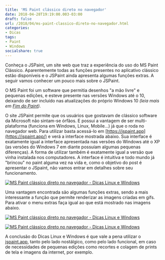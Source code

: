 ```yaml
---
title: 'MS Paint clássico direto no navegador'
date: 2018-04-28T19:19:00.003-03:00
draft: false
url: /2018/04/ms-paint-classico-direto-no-navegador.html
categories:
- Dicas
tags: 
- Paint
- Windows
socialshare: true
---
```


Conheça o JSPaint, um site web que traz a experiência do uso do MS Paint Clássico. Aparentemente todas as funções presentes no aplicativo clássico estão disponíveis e o JSPaint ainda apresenta algumas funções extras. A seguir vamos conhecer um pouco mais sobre o JSPaint. 


<!--more-->

 
[](https://draft.blogger.com/null)O MS Paint foi um software que permitia desenhos "a mão livre" e pequenas edições, e esteve presente nas versões Windows até o 10, deixando de ser incluído nas atualizações do próprio Windows 10 _(leia mais em [Fim do Paint](https://info.wsouza.com.br/2017/07/fim-do-paint.html))._  
  

O site JSPaint permite que os usuários que gostavam de clássico software da Microsoft não sintam-se órfãos. E possui a vantagem de ser multi-plataforma (funciona em Windows, Linux, Mobile...) já que o roda no navegador web. Para utilizar basta acessá-lo em [https://jspaint.app](https://jspaint.app/) e verá a interface mostrada abaixo. Sua interface é exatamente igual a interface apresentada nas versões do Windows até o XP (as versões do Windows 7 em diante possuíam algumas pequenas diferenças). A forma de utilizar também é exatamente igual a versão que vinha instalada nos computadores. A interface é intuitiva e todo mundo já "brincou" no paint alguma vez na vida e, como o objetivo do post é apresentar o JSpaint, não vamos entrar em detalhes sobre seu funcionamento.

  

[![MS Paint clássico direto no navegador - Dicas Linux e Windows](https://3.bp.blogspot.com/-PqXxQf92oAw/Wp621StGACI/AAAAAAAAAH8/AkUQGSqZcOgQvYBPQD6I8d6M12t1oIn9QCLcBGAs/s640/JSPaint01.png "MS Paint clássico direto no navegador - Dicas Linux e Windows")](https://3.bp.blogspot.com/-PqXxQf92oAw/Wp621StGACI/AAAAAAAAAH8/AkUQGSqZcOgQvYBPQD6I8d6M12t1oIn9QCLcBGAs/s1600/JSPaint01.png)

  

Uma vantagem encontrada são algumas funções extras, sendo a mais interessante a função que permite renderizar as imagens criadas em gifs. Para ativar o menu extras faça igual ao que está mostrado nas imagens abaixo.

  

[![MS Paint clássico direto no navegador - Dicas Linux e Windows](https://2.bp.blogspot.com/-IESRp8AKgi8/Wp621WL_OVI/AAAAAAAAAH0/0W0FJsG5D3MLngUCTEWJ6LHEOUkHM_KDQCLcBGAs/s640/JSPaint02.png "MS Paint clássico direto no navegador - Dicas Linux e Windows")](https://2.bp.blogspot.com/-IESRp8AKgi8/Wp621WL_OVI/AAAAAAAAAH0/0W0FJsG5D3MLngUCTEWJ6LHEOUkHM_KDQCLcBGAs/s1600/JSPaint02.png)

[![MS Paint clássico direto no navegador - Dicas Linux e Windows](https://1.bp.blogspot.com/-ORzwDBiLR_o/Wp621UbwQJI/AAAAAAAAAH4/KhhBBRsIvkMoMM2SfwGufmY9H25Grj6SgCLcBGAs/s640/JSPaint03.png "MS Paint clássico direto no navegador - Dicas Linux e Windows")](https://1.bp.blogspot.com/-ORzwDBiLR_o/Wp621UbwQJI/AAAAAAAAAH4/KhhBBRsIvkMoMM2SfwGufmY9H25Grj6SgCLcBGAs/s1600/JSPaint03.png)

  

A conclusão do Dicas Linux e Windows é que vale a pena utilizar o [jspaint.app](https://jspaint.app/), tanto pelo lado nostálgico, como pelo lado funcional, em caso de necessidades de pequenas edições como recortes e colagem de prints de tela e imagens da internet, por exemplo.
